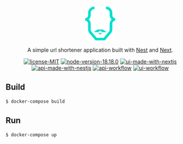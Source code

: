 <p align="center">
  <a href="https://github.com/svenkang/hobbitlink" target="blank"><img src="https://github.com/svenkang/hobbitlink/blob/main/ui/public/images/logo.svg" width="80" alt="Hobbitlink Logo" /></a>
</p>
<p align="center">A simple url shortener application built with <a href="https://docs.nestjs.com/" target="_blank">Nest</a> and <a href="https://nextjs.org/docs/getting-started/" target="_blank">Next</a>.</p>

<p align="center">
  <a href="https://github.com/svenkang/hobbitlink/blob/main/LICENSE.MD"><img src="https://img.shields.io/badge/license-MIT-success" alt="license-MIT" /></a>
  <a href="https://github.com/svenkang/hobbitlink/blob/main/api/.nvmrc" target="_blank"><img src="https://img.shields.io/badge/node-v18.18.0-green" alt="node-version-18.18.0" /></a>
  <a href="https://nextjs.org/docs/getting-started/" target="_blank"><img src="https://img.shields.io/badge/ui%20with-nextjs-ff69b4" alt="ui-made-with-nextjs" /></a>
  <a href="https://docs.nestjs.com/" target="_blank"><img src="https://img.shields.io/badge/api%20with-nestjs-red" alt="api-made-with-nestjs" /></a>
  <a href="https://github.com/svenkang/hobbitlink/actions/workflows/api-workflow.yml" target="_blank"><img src="https://github.com/svenkang/hobbitlink/actions/workflows/api-workflow.yml/badge.svg" alt="api-workflow" /></a>
  <a href="https://github.com/svenkang/hobbitlink/actions/workflows/ui-workflow.yml" target="_blank"><img src="https://github.com/svenkang/hobbitlink/actions/workflows/ui-workflow.yml/badge.svg" alt="ui-workflow" /></a>
</p>


## Build
```bash
$ docker-compose build
```

## Run
```bash
$ docker-compose up
```
